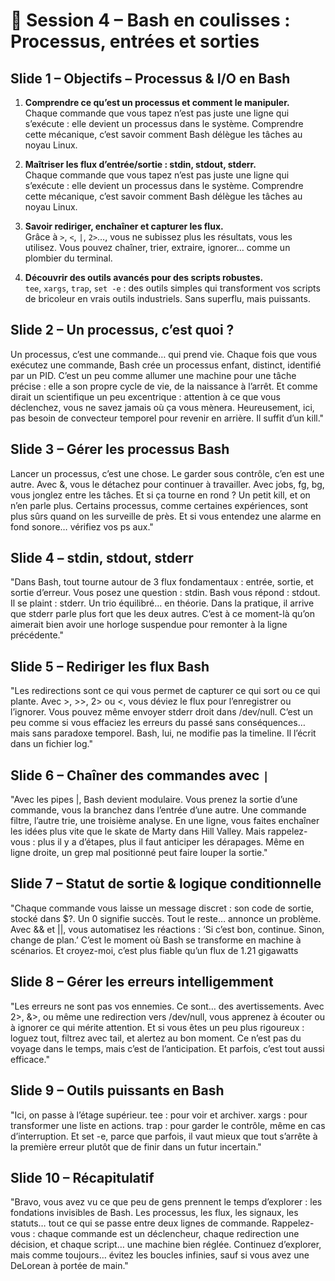 # 🎤 Session 4 – Bash en coulisses : Processus, entrées et sorties

## Slide 1 – Objectifs – Processus & I/O en Bash

1. **Comprendre ce qu’est un processus et comment le manipuler.**  
   Chaque commande que vous tapez n’est pas juste une ligne qui s’exécute : elle devient un processus dans le système. Comprendre cette mécanique, c’est savoir comment Bash délègue les tâches au noyau Linux.

2. **Maîtriser les flux d’entrée/sortie : stdin, stdout, stderr.**  
   Chaque commande que vous tapez n’est pas juste une ligne qui s’exécute : elle devient un processus dans le système. Comprendre cette mécanique, c’est savoir comment Bash délègue les tâches au noyau Linux.

3. **Savoir rediriger, enchaîner et capturer les flux.**  
   Grâce à `>`, `<`, `|`, `2>`…, vous ne subissez plus les résultats, vous les utilisez. Vous pouvez chaîner, trier, extraire, ignorer… comme un plombier du terminal.

4. **Découvrir des outils avancés pour des scripts robustes.**  
   `tee`, `xargs`, `trap`, `set -e` : des outils simples qui transforment vos scripts de bricoleur en vrais outils industriels. Sans superflu, mais puissants.

## Slide 2 – Un processus, c’est quoi ?

Un processus, c’est une commande… qui prend vie. Chaque fois que vous exécutez une commande, Bash crée un processus enfant, distinct, identifié par un PID.
C’est un peu comme allumer une machine pour une tâche précise : elle a son propre cycle de vie, de la naissance à l’arrêt.
Et comme dirait un scientifique un peu excentrique : attention à ce que vous déclenchez, vous ne savez jamais où ça vous mènera.
Heureusement, ici, pas besoin de convecteur temporel pour revenir en arrière. Il suffit d’un kill."


## Slide 3 – Gérer les processus Bash

Lancer un processus, c’est une chose. Le garder sous contrôle, c’en est une autre.
Avec &, vous le détachez pour continuer à travailler. Avec jobs, fg, bg, vous jonglez entre les tâches.
Et si ça tourne en rond ? Un petit kill, et on n’en parle plus.
Certains processus, comme certaines expériences, sont plus sûrs quand on les surveille de près. Et si vous entendez une alarme en fond sonore… vérifiez vos ps aux."

## Slide 4 – stdin, stdout, stderr

"Dans Bash, tout tourne autour de 3 flux fondamentaux : entrée, sortie, et sortie d’erreur.
Vous posez une question : stdin. Bash vous répond : stdout. Il se plaint : stderr.
Un trio équilibré… en théorie. Dans la pratique, il arrive que stderr parle plus fort que les deux autres.
C’est à ce moment-là qu’on aimerait bien avoir une horloge suspendue pour remonter à la ligne précédente."

## Slide 5 – Rediriger les flux Bash

"Les redirections sont ce qui vous permet de capturer ce qui sort ou ce qui plante.
Avec >, >>, 2> ou <, vous déviez le flux pour l’enregistrer ou l’ignorer.
Vous pouvez même envoyer stderr droit dans /dev/null.
C’est un peu comme si vous effaciez les erreurs du passé sans conséquences… mais sans paradoxe temporel. Bash, lui, ne modifie pas la timeline. Il l’écrit dans un fichier log."

## Slide 6 – Chaîner des commandes avec `|`

"Avec les pipes |, Bash devient modulaire. Vous prenez la sortie d’une commande, vous la branchez dans l’entrée d’une autre.
Une commande filtre, l’autre trie, une troisième analyse. En une ligne, vous faites enchaîner les idées plus vite que le skate de Marty dans Hill Valley.
Mais rappelez-vous : plus il y a d’étapes, plus il faut anticiper les dérapages. Même en ligne droite, un grep mal positionné peut faire louper la sortie."

## Slide 7 – Statut de sortie & logique conditionnelle

"Chaque commande vous laisse un message discret : son code de sortie, stocké dans $?.
Un 0 signifie succès. Tout le reste… annonce un problème.
Avec && et ||, vous automatisez les réactions : ‘Si c’est bon, continue. Sinon, change de plan.’
C’est le moment où Bash se transforme en machine à scénarios. Et croyez-moi, c’est plus fiable qu’un flux de 1.21 gigawatts

## Slide 8 – Gérer les erreurs intelligemment

"Les erreurs ne sont pas vos ennemies. Ce sont… des avertissements.
Avec 2>, &>, ou même une redirection vers /dev/null, vous apprenez à écouter ou à ignorer ce qui mérite attention.
Et si vous êtes un peu plus rigoureux : loguez tout, filtrez avec tail, et alertez au bon moment.
Ce n’est pas du voyage dans le temps, mais c’est de l’anticipation. Et parfois, c’est tout aussi efficace."

## Slide 9 – Outils puissants en Bash

"Ici, on passe à l’étage supérieur.
tee : pour voir et archiver.
xargs : pour transformer une liste en actions.
trap : pour garder le contrôle, même en cas d’interruption.
Et set -e, parce que parfois, il vaut mieux que tout s’arrête à la première erreur plutôt que de finir dans un futur incertain."

## Slide 10 – Récapitulatif

"Bravo, vous avez vu ce que peu de gens prennent le temps d’explorer : les fondations invisibles de Bash.
Les processus, les flux, les signaux, les statuts… tout ce qui se passe entre deux lignes de commande.
Rappelez-vous : chaque commande est un déclencheur, chaque redirection une décision, et chaque script… une machine bien réglée.
Continuez d’explorer, mais comme toujours… évitez les boucles infinies, sauf si vous avez une DeLorean à portée de main."


